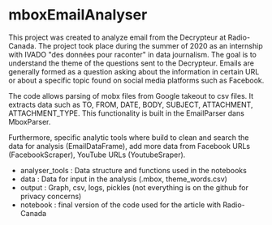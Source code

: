 # mboxEmailAnalyser

This project was created to analyze email from the Decrypteur at Radio-Canada. The project took place during the summer of 2020 as an internship with IVADO "des données pour raconter" in data journalism. The goal is to understand the theme of the questions sent to the Decrypteur. Emails are generally formed as a question asking about the information in certain URL or about a specific topic found on social media platforms such as Facebook. 

The code allows parsing of mobx files from Google takeout to csv files. It extracts data such as TO, FROM, DATE, BODY, SUBJECT, ATTACHMENT, ATTACHMENT_TYPE. This functionality is built in the EmailParser dans MboxParser.

Furthermore, specific analytic tools where build to clean and search the data for analysis (EmailDataFrame), add more data from Facebook URLs (FacebookScraper), YouTube URLs (YoutubeSraper). 


- analyser_tools : Data structure and functions used in the notebooks
- data : Data for input in the analysis (.mbox, theme_words.csv)
- output : Graph, csv, logs, pickles (not everything is on the github for privacy concerns)
- notebook : final version of the code used for the article with Radio-Canada

